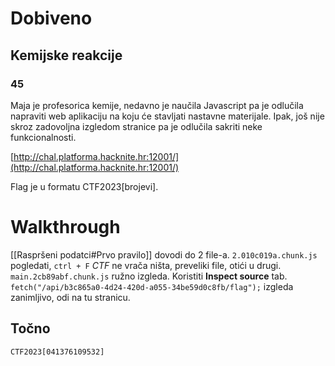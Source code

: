 # Dobiveno
## Kemijske reakcije

### 45

Maja je profesorica kemije, nedavno je naučila Javascript pa je odlučila napraviti web aplikaciju na koju će stavljati nastavne materijale. Ipak, još nije skroz zadovoljna izgledom stranice pa je odlučila sakriti neke funkcionalnosti.

[http://chal.platforma.hacknite.hr:12001/](http://chal.platforma.hacknite.hr:12001/)

Flag je u formatu CTF2023[brojevi].

# Walkthrough
[[Raspršeni podatci#Prvo pravilo]] dovodi do 2 file-a. `2.010c019a.chunk.js` pogledati, `ctrl + F` _CTF_ ne vrača ništa, preveliki file, otići u drugi. `main.2cb89abf.chunk.js` ružno izgleda. Koristiti **Inspect source** tab. `fetch("/api/b3c865a0-4d24-420d-a055-34be59d0c8fb/flag");` izgleda zanimljivo, odi na tu stranicu.

## Točno
`CTF2023[041376109532]`
